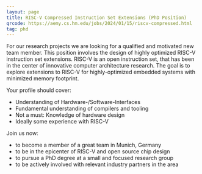 ```yaml
---
layout: page
title: RISC-V Compressed Instruction Set Extensions (PhD Position)
qrcode: https://aemy.cs.hm.edu/jobs/2024/01/15/riscv-compressed.html
tag: phd
---
```


For our research projects we are looking for a qualified and motivated new team
member. This position involves the design of highly optimized RISC-V instruction
set extensions. RISC-V is an open instruction set, that has been in the center
of innovative computer architecture research. The goal is to explore extensions
to RISC-V for highly-optimized embedded systems with minimized memory footprint.

Your profile should cover:

- Understanding of Hardware-/Software-Interfaces
- Fundamental understanding of compilers and tooling
- Not a must: Knowledge of hardware design
- Ideally some experience with RISC-V


Join us now:

- to become a member of a great team in Munich, Germany
- to be in the epicenter of RISC-V and open source chip design
- to pursue a PhD degree at a small and focused research group
- to be actively involved with relevant industry partners in the area


